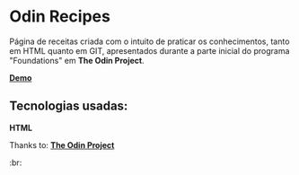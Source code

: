 # Odin Recipes
Página de receitas criada com o intuito de praticar os conhecimentos, tanto em HTML quanto em GIT, apresentados durante a parte inicial do programa "Foundations" em **The Odin Project**.

**[Demo](https://godiomartins.github.io/odin-recipes/)**

## Tecnologias usadas:
**HTML**

Thanks to:
**[The Odin Project](https://www.theodinproject.com/)**


:br:
